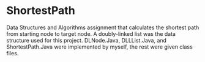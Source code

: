 # ShortestPath
Data Structures and Algorithms assignment that calculates the shortest path from starting node to target node. A doubly-linked list was the data structure used for this project.
DLNode.Java, DLLList.Java, and ShortestPath.Java were implemented by myself, the rest were given class files.
